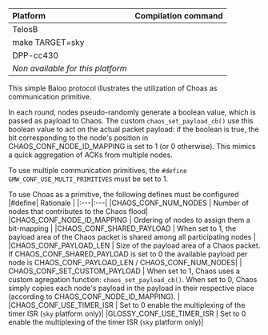 |Platform| Compilation command |
|:---|:---|
|TelosB 
  | make TARGET=sky |
|DPP-cc430 
  | _Non available for this platform_ |

This simple Baloo protocol illustrates the utilization of Choas as communication primitive. 

In each round, nodes pseudo-randomly generate a boolean value,
which is passed as payload to Chaos.
The custom `chaos_set_payload_cb()` use this boolean value to act
on the actual packet payload: if the boolean is true, the bit
corresponding to the node's position in CHAOS_CONF_NODE_ID_MAPPING
is set to 1 (or 0 otherwise).
This mimics a quick aggregation of ACKs from multiple nodes.

To use multiple communication primitives, the `#define GMW_CONF_USE_MULTI_PRIMITIVES` must be set to 1.

To use Choas as a primitive, the following defines must be configured
|#define| Rationale |
|:---|:---|
|CHAOS_CONF_NUM_NODES 
  | Number of nodes that contributes to the Chaos flood|
|CHAOS_CONF_NODE_ID_MAPPING 
  | Ordering of nodes to assign them a bit-mapping |
|CHAOS_CONF_SHARED_PAYLOAD 
  | When set to 1, the payload area of the Chaos
packet is shared among all participating nodes |
|CHAOS_CONF_PAYLOAD_LEN 
  | Size of the payload area of a Chaos packet.
If CHAOS_CONF_SHARED_PAYLOAD is set to 0 the available payload per node is CHAOS_CONF_PAYLOAD_LEN / CHAOS_CONF_NUM_NODES|
| CHAOS_CONF_SET_CUSTOM_PAYLOAD
  | When set to 1, Chaos uses a custom agregation function: `chaos_set_payload_cb()`.
  When set to 0, Chaos simply copies each node's payload in the payload in their respective place (according to CHAOS_CONF_NODE_ID_MAPPING). |
|CHAOS_CONF_USE_TIMER_ISR 
  | Set to 0 enable the multiplexing of the timer ISR (`sky` platform only)|
|GLOSSY_CONF_USE_TIMER_ISR 
  | Set to 0 enable the multiplexing of the timer ISR (`sky` platform only)|